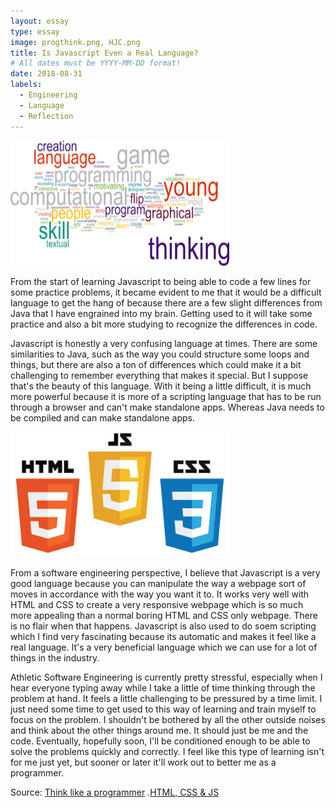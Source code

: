```yaml
---
layout: essay
type: essay
image: progthink.png, HJC.png
title: Is Javascript Even a Real Language?
# All dates must be YYYY-MM-DD format!
date: 2018-08-31
labels:
  - Engineering
  - Language
  - Reflection
---
```


<img class="ui image" src="../images/progthink.png" height="200" width="350">
 
  From the start of learning Javascript to being able to code a few lines for some practice problems, it became evident to me that it would be a difficult language to get the hang of because there are a few slight differences from Java that I have engrained into my brain. Getting used to it will take some practice and also a bit more studying to recognize the differences in code.
  
  Javascript is honestly a very confusing language at times. There are some similarities to Java, such as the way you could structure some loops and things, but there are also a ton of differences which could make it a bit challenging to remember everything that makes it special. But I suppose that's the beauty of this language. With it being a little difficult, it is much more powerful because it is more of a scripting language that has to be run through a browser and can't make standalone apps. Whereas Java needs to be compiled and can make standalone apps. 
  
<img class="ui image" src="../images/HJC.png" height="200" width="350">
  
  From a software engineering perspective, I believe that Javascript is a very good language because you can manipulate the way a webpage sort of moves in accordance with the way you want it to. It works very well with HTML and CSS to create a very responsive webpage which is so much more appealing than a normal boring HTML and CSS only webpage. There is no flair when that happens. Javascript is also used to do soem scripting which I find very fascinating because its automatic and makes it feel like a real language. It's a very beneficial language which we can use for a lot of things in the industry.
  
  Athletic Software Engineering is currently pretty stressful, especially when I hear everyone typing away while I take a little of time thinking through the problem at hand. It feels a little challenging to be pressured by a time limit. I just need some time to get used to this way of learning and train myself to focus on the problem. I shouldn't be bothered by all the other outside noises and think about the other things around me. It should just be me and the code. Eventually, hopefully soon, I'll be conditioned enough to be able to solve the problems quickly and correctly. I feel like this type of learning isn't for me just yet, but sooner or later it'll work out to better me as a programmer.
  
Source: <a href="http://www.researchperspectives.org/rcuk/DA05DD38-73C3-43D7-A63F-EB3FABBE537B_Flip--A-Concurrent-Bi-modal-Programming-Language-For-Computational-Thinking"><i class="large github icon"></i>Think like a programmer</a> 
        .<a href="https://medium.com/level-up-web/amazingly-useful-html-css-and-javascript-tools-and-libraries-d73b10fbae29"><i class="large github icon"></i>HTML, CSS & JS</a>
